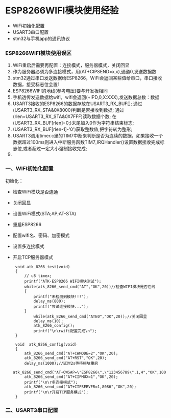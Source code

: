 # ESP8266WIFI模块使用经验

- WiFi初始化配置
- USART3串口配置
- stm32与手机app的通讯协议

### ESP8266WIFI模块使用误区
1. WiFi重启后需要再配置：连接模式，服务器模式，关闭回显
2. 作为服务器必须为多连接模式，用(AT+CIPSEND=x,x),通道0,发送数据数
3. stm32通过串口发送数据给ESP8266，WiFi会返回某些值给串口，串口接收数据，接受标志位会置1
4. ESP8266WIFI的地线(参考电压)要与开发板相同
5. 手机透传发送数据给wifi，wifi会返回(+IPD,0,X:XXX),发送数据总数：数据
6. USART3接收的ESP8266的数据存放在USART3_RX_BUF[];
  通过(USART3_RX_STA&0X8000)判断是否接收到数据;
  通过(rlen=USART3_RX_STA&0X7FFF)读取数据个数;
  在(USART3_RX_BUF[rlen]=0;)末尾加入0作为字符串结束标志;
7. (USART3_RX_BUF[rlen-1]-'0')获取整数值,把字符转为整形;
8. USART3调用timer.c里的TIM7中断来判断是否为连续的数据，如果接收一个数据超过100ms则进入中断服务函数TIM7_IRQHandler()设置数据接收完成标志位,或者超过一定大小强制接收完成;
9. 


### 一、WIFI初始化配置

初始化：
 - 检查WiFi模块是否连通
 - 关闭回显
 - 设置WiFi模式(STA;AP;AT-STA)
 - 重启ESP8266
 - 配置wifi名、密码、加密模式
 - 设置多连接模式
 - 开启TCP服务器模式

        void atk_8266_test(void)
        {
        	// u8 timex;
        	printf("ATK-ESP8266 WIFI模块测试");
        	while(atk_8266_send_cmd("AT","OK",20))//检查WIFI模块是否在线
        	{
        		printf("未检测到模块!!!");
        		delay_ms(800);
        		printf("尝试连接模块...");
        	}
        		while(atk_8266_send_cmd("ATE0","OK",20));//关闭回显
        		delay_ms(10);
        		atk_8266_config();
        		printf("\n\rwifi配置完成\n");
        }

        void  atk_8266_config(void)
        {
        	atk_8266_send_cmd("AT+CWMODE=2","OK",20);
        	atk_8266_send_cmd("AT+RST","OK",20);
        	delay_ms(1000);//延时2s等待模块重启
        	atk_8266_send_cmd("AT+CWSAP=\"ESP8266\",\"123456789\",1,4","OK",1000);
        	atk_8266_send_cmd("AT+CIPMUX=1","OK",20);
        	printf("\n\r多连接模式");
        	atk_8266_send_cmd("AT+CIPSERVER=1,8086","OK",20);
        	printf("\n\r开启TCP服务模式");
        }

### 二、USART3串口配置
